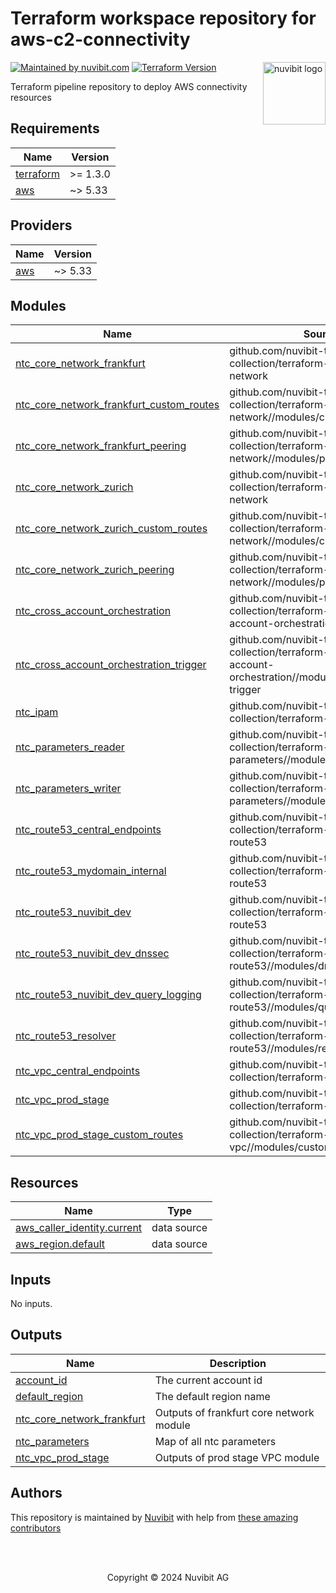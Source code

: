 # Terraform workspace repository for aws-c2-connectivity

<!-- LOGO -->
<a href="https://nuvibit.com">
    <img src="https://nuvibit.com/images/logo/logo-nuvibit-square.png" alt="nuvibit logo" title="nuvibit" align="right" width="100" />
</a>

<!-- SHIELDS -->
[![Maintained by nuvibit.com][nuvibit-shield]][nuvibit-url]
[![Terraform Version][terraform-version-shield]][terraform-version-url]

<!-- DESCRIPTION -->
Terraform pipeline repository to deploy AWS connectivity resources

<!-- BEGIN_TF_DOCS -->
## Requirements

| Name | Version |
|------|---------|
| <a name="requirement_terraform"></a> [terraform](#requirement\_terraform) | >= 1.3.0 |
| <a name="requirement_aws"></a> [aws](#requirement\_aws) | ~> 5.33 |

## Providers

| Name | Version |
|------|---------|
| <a name="provider_aws"></a> [aws](#provider\_aws) | ~> 5.33 |

## Modules

| Name | Source | Version |
|------|--------|---------|
| <a name="module_ntc_core_network_frankfurt"></a> [ntc\_core\_network\_frankfurt](#module\_ntc\_core\_network\_frankfurt) | github.com/nuvibit-terraform-collection/terraform-aws-ntc-core-network | 1.1.1 |
| <a name="module_ntc_core_network_frankfurt_custom_routes"></a> [ntc\_core\_network\_frankfurt\_custom\_routes](#module\_ntc\_core\_network\_frankfurt\_custom\_routes) | github.com/nuvibit-terraform-collection/terraform-aws-ntc-core-network//modules/custom-routes | 1.1.1 |
| <a name="module_ntc_core_network_frankfurt_peering"></a> [ntc\_core\_network\_frankfurt\_peering](#module\_ntc\_core\_network\_frankfurt\_peering) | github.com/nuvibit-terraform-collection/terraform-aws-ntc-core-network//modules/peering | 1.1.1 |
| <a name="module_ntc_core_network_zurich"></a> [ntc\_core\_network\_zurich](#module\_ntc\_core\_network\_zurich) | github.com/nuvibit-terraform-collection/terraform-aws-ntc-core-network | 1.1.1 |
| <a name="module_ntc_core_network_zurich_custom_routes"></a> [ntc\_core\_network\_zurich\_custom\_routes](#module\_ntc\_core\_network\_zurich\_custom\_routes) | github.com/nuvibit-terraform-collection/terraform-aws-ntc-core-network//modules/custom-routes | 1.1.1 |
| <a name="module_ntc_core_network_zurich_peering"></a> [ntc\_core\_network\_zurich\_peering](#module\_ntc\_core\_network\_zurich\_peering) | github.com/nuvibit-terraform-collection/terraform-aws-ntc-core-network//modules/peering | 1.1.1 |
| <a name="module_ntc_cross_account_orchestration"></a> [ntc\_cross\_account\_orchestration](#module\_ntc\_cross\_account\_orchestration) | github.com/nuvibit-terraform-collection/terraform-aws-ntc-cross-account-orchestration | beta |
| <a name="module_ntc_cross_account_orchestration_trigger"></a> [ntc\_cross\_account\_orchestration\_trigger](#module\_ntc\_cross\_account\_orchestration\_trigger) | github.com/nuvibit-terraform-collection/terraform-aws-ntc-cross-account-orchestration//modules/orchestration-trigger | beta |
| <a name="module_ntc_ipam"></a> [ntc\_ipam](#module\_ntc\_ipam) | github.com/nuvibit-terraform-collection/terraform-aws-ntc-ipam | 1.0.2 |
| <a name="module_ntc_parameters_reader"></a> [ntc\_parameters\_reader](#module\_ntc\_parameters\_reader) | github.com/nuvibit-terraform-collection/terraform-aws-ntc-parameters//modules/reader | 1.1.2 |
| <a name="module_ntc_parameters_writer"></a> [ntc\_parameters\_writer](#module\_ntc\_parameters\_writer) | github.com/nuvibit-terraform-collection/terraform-aws-ntc-parameters//modules/writer | 1.1.2 |
| <a name="module_ntc_route53_central_endpoints"></a> [ntc\_route53\_central\_endpoints](#module\_ntc\_route53\_central\_endpoints) | github.com/nuvibit-terraform-collection/terraform-aws-ntc-route53 | 1.1.2 |
| <a name="module_ntc_route53_mydomain_internal"></a> [ntc\_route53\_mydomain\_internal](#module\_ntc\_route53\_mydomain\_internal) | github.com/nuvibit-terraform-collection/terraform-aws-ntc-route53 | 1.1.2 |
| <a name="module_ntc_route53_nuvibit_dev"></a> [ntc\_route53\_nuvibit\_dev](#module\_ntc\_route53\_nuvibit\_dev) | github.com/nuvibit-terraform-collection/terraform-aws-ntc-route53 | 1.1.2 |
| <a name="module_ntc_route53_nuvibit_dev_dnssec"></a> [ntc\_route53\_nuvibit\_dev\_dnssec](#module\_ntc\_route53\_nuvibit\_dev\_dnssec) | github.com/nuvibit-terraform-collection/terraform-aws-ntc-route53//modules/dnssec | 1.1.2 |
| <a name="module_ntc_route53_nuvibit_dev_query_logging"></a> [ntc\_route53\_nuvibit\_dev\_query\_logging](#module\_ntc\_route53\_nuvibit\_dev\_query\_logging) | github.com/nuvibit-terraform-collection/terraform-aws-ntc-route53//modules/query-logs | 1.1.2 |
| <a name="module_ntc_route53_resolver"></a> [ntc\_route53\_resolver](#module\_ntc\_route53\_resolver) | github.com/nuvibit-terraform-collection/terraform-aws-ntc-route53//modules/resolver | 1.1.2 |
| <a name="module_ntc_vpc_central_endpoints"></a> [ntc\_vpc\_central\_endpoints](#module\_ntc\_vpc\_central\_endpoints) | github.com/nuvibit-terraform-collection/terraform-aws-ntc-vpc | 1.5.0 |
| <a name="module_ntc_vpc_prod_stage"></a> [ntc\_vpc\_prod\_stage](#module\_ntc\_vpc\_prod\_stage) | github.com/nuvibit-terraform-collection/terraform-aws-ntc-vpc | 1.4.0 |
| <a name="module_ntc_vpc_prod_stage_custom_routes"></a> [ntc\_vpc\_prod\_stage\_custom\_routes](#module\_ntc\_vpc\_prod\_stage\_custom\_routes) | github.com/nuvibit-terraform-collection/terraform-aws-ntc-vpc//modules/custom-routes | 1.4.0 |

## Resources

| Name | Type |
|------|------|
| [aws_caller_identity.current](https://registry.terraform.io/providers/hashicorp/aws/latest/docs/data-sources/caller_identity) | data source |
| [aws_region.default](https://registry.terraform.io/providers/hashicorp/aws/latest/docs/data-sources/region) | data source |

## Inputs

No inputs.

## Outputs

| Name | Description |
|------|-------------|
| <a name="output_account_id"></a> [account\_id](#output\_account\_id) | The current account id |
| <a name="output_default_region"></a> [default\_region](#output\_default\_region) | The default region name |
| <a name="output_ntc_core_network_frankfurt"></a> [ntc\_core\_network\_frankfurt](#output\_ntc\_core\_network\_frankfurt) | Outputs of frankfurt core network module |
| <a name="output_ntc_parameters"></a> [ntc\_parameters](#output\_ntc\_parameters) | Map of all ntc parameters |
| <a name="output_ntc_vpc_prod_stage"></a> [ntc\_vpc\_prod\_stage](#output\_ntc\_vpc\_prod\_stage) | Outputs of prod stage VPC module |
<!-- END_TF_DOCS -->

<!-- AUTHORS -->
## Authors
This repository is maintained by [Nuvibit][nuvibit-url] with help from [these amazing contributors][contributors-url]

<!-- COPYRIGHT -->
<br />
<br />
<p align="center">Copyright &copy; 2024 Nuvibit AG</p>

<!-- MARKDOWN LINKS & IMAGES -->
[nuvibit-shield]: https://img.shields.io/badge/maintained%20by-nuvibit.com-%235849a6.svg?style=flat&color=1c83ba
[nuvibit-url]: https://nuvibit.com
[terraform-version-shield]: https://img.shields.io/badge/terraform-%3E%3D1.2-blue.svg?style=flat&color=blueviolet
[terraform-version-url]: https://developer.hashicorp.com/terraform/language/v1.2.x/upgrade-guides
[contributors-url]: https://github.com/nuvibit-terraform-collection/aws-c2-connectivity/graphs/contributors